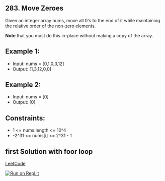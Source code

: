 ## 283. Move Zeroes
Given an integer array nums, move all 0's to the end of it while maintaining the relative order of the non-zero elements.

**Note** that you must do this in-place without making a copy of the array.

## Example 1:
- Input: nums = [0,1,0,3,12]
- Output: [1,3,12,0,0]

## Example 2:
- Input: nums = [0]
- Output: [0]

## Constraints:
- 1 <= nums.length <= 10^4
- -2^31 <= nums[i] <= 2^31 - 1

## first Solution with foor loop
[LeetCode]()

[![Run on Repl.it](https://repl.it/badge/github/oscharko/TS-LeetCode-283-Move-Zeroes)](https://replit.com/@oscharko/TS-LeetCode-283-Move-Zeroes)